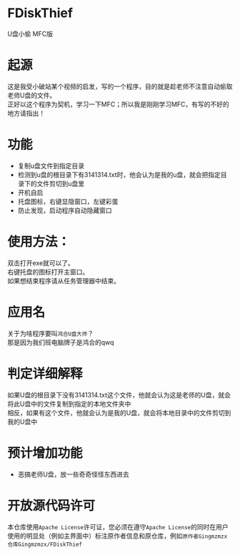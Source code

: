 # FDiskThief
U盘小偷 MFC版

# 起源
这是我受小破站某个视频的启发，写的一个程序，目的就是趁老师不注意自动偷取老师U盘的文件。  
正好以这个程序为契机，学习一下MFC；所以我是刚刚学习MFC，有写的不好的地方请指出！

# 功能
- 复制u盘文件到指定目录
- 检测到u盘的根目录下有3141314.txt时，他会认为是我的u盘，就会把指定目录下的文件剪切到u盘里
- 开机自启
- 托盘图标，右键显隐窗口，左键彩蛋
- 防止发现，启动程序自动隐藏窗口

# 使用方法：
双击打开exe就可以了。  
右键托盘的图标打开主窗口。  
如果想结束程序请从任务管理器中结束。

# 应用名
关于为啥程序要叫`鸿合U盘大师`？  
那是因为我们班电脑牌子是鸿合的qwq

# 判定详细解释
如果U盘的根目录下没有3141314.txt这个文件，他就会认为这是老师的U盘，就会将此U盘中的文件复制到指定的本地文件夹中  
相反，如果有这个文件，他就会认为是我的U盘，就会将本地目录中的文件剪切到我的U盘中

# 预计增加功能
- 恶搞老师U盘，放一些奇奇怪怪东西进去

# 开放源代码许可
本仓库使用`Apache License`许可证，您必须在遵守`Apache License`的同时在用户使用的明显处（例如主界面中）标注原作者信息和原仓库，例如`原作者Gingmzmzx 仓库Gingmzmzx/FDiskThief`
